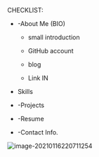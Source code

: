 CHECKLIST: 

- -About Me (BIO)

  - small introduction

  - GitHub account
  - blog
  - Link IN

- Skills

- -Projects

- -Resume

- -Contact Info.

![image-20210116220711254](C:\Users\camer\AppData\Roaming\Typora\typora-user-images\image-20210116220711254.png)